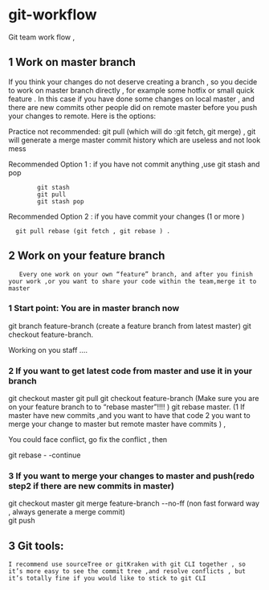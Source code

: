 # git-workflow

Git team work flow ,


## 1 Work on master branch 

If you think your changes do not deserve creating a branch , so you decide to work on master branch directly , for example some hotfix  or small quick feature . In this case  if you have done some changes on local  master , and there are new commits other people did on remote master before you push your changes to remote. Here is the options:

  
   Practice  not recommended:  git pull (which will do :git fetch, git merge) , git will generate a merge master commit history which are useless and not look mess  

   Recommended  Option 1 : if you have not commit anything  ,use git stash and pop

            git stash 
            git pull
            git stash pop 


   Recommended Option 2 :  if you have commit your changes (1 or more )

      git pull rebase (git fetch , git rebase ) . 


## 2  Work on your feature branch

       Every one work on your own “feature” branch, and after you finish your work ,or you want to share your code within the team,merge it to master      
        
### 1 Start point: You are in master branch now       

git branch feature-branch (create a feature branch from latest master)
git checkout feature-branch. 

Working  on you staff ….


### 2 If you want to get latest code from master and use it in your branch 

git checkout master
git pull 
git checkout feature-branch  (Make sure you are on your feature branch to to “rebase master”!!!! )
git rebase master.  (1 If master have new commits ,and you want to have that code 2 you want to merge your change to master but remote master have commits )  , 

You could face conflict, go fix the conflict , then 

git rebase - -continue


### 3  If  you want to merge your changes to master and push(redo step2 if there are new commits in master)      
git checkout master 
git merge feature-branch  --no-ff (non fast forward way , always generate a merge commit)    
git push


## 3 Git tools:

    I recommend use sourceTree or gitKraken with git CLI together , so it’s more easy to see the commit tree ,and resolve conflicts , but it’s totally fine if you would like to stick to git CLI
